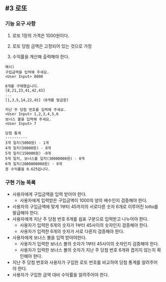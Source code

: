 ## #3 로또

### 기능 요구 사항
1. 로또 1장의 가격은 1000원이다.

2. 로또 당첨 금액은 고정되어 있는 것으로 가정

3. 수익률을 계산해 출력해야 한다.

```
예시)
구입금액을 입력해 주세요.
<User Input> 8000

8개를 구매했습니다.
[8,21,23,41,42,43]
...
[1,3,5,14,22,45] (8개를 발급함)

지난 주 당첨 번호를 입력해 주세요.
<User Input> 1,2,3,4,5,6
보너스 볼을 입력해 주세요.
<User Input> 7

당첨 통계
----------
3개 일치(5000원) - 1개
4개 일치(50000원) - 0개
5개 일치(150000원) -0개
5개 일치, 보너스볼 일치(30000000원) - 0개
6개 일치(2000000000원) - 0개
총 수익률을 0.625입니다.
```

### 구현 기능 목록
* 사용자에게 구입금액을 입력 받아야 한다.
    * 사용자에게 입력받은 구입금액이 1000의 양의 배수인지 검증해야 한다.
* 사용자의 구입금액에 맞게 1부터 45까지의 서로다른 숫자 6개로 이루어진 lotto를 발급해야 한다.
* 사용자에게 지난 주 당첨 번호 6개를 쉽표 구분으로 입력받고 나누어야 한다.
    * 사용자가 입력한 6개의 숫자가 1부터 45사이의 숫자인지 검증해야 한다.
    * 사용자가 입력한 6개의 숫자가 서로 다른지 검증해야 한다.
* 사용자에게 보너스 볼을 입력 받아야한다.
    * 사용자가 입력한 보너스 볼의 숫자가 1부터 45사이의 숫자인지 검증해야 한다.
    * 사용자가 입력한 보너스 볼의 숫자가 지난 주 당첨 번호 6개와 겹치지 않는지 확인해야 한다.
* 지난 주 당첨 번호와 사용자가 구입한 로또 번호를 비교하여 당첨 통계를 알려주어야 한다.
* 사용자가 구입한 금액 대비 수익률을 알려주어야 한다.